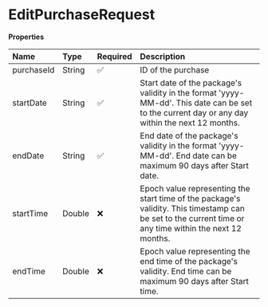 # EditPurchaseRequest

**Properties**

| Name       | Type   | Required | Description                                                                                                                                             |
| :--------- | :----- | :------- | :------------------------------------------------------------------------------------------------------------------------------------------------------ |
| purchaseId | String | ✅       | ID of the purchase                                                                                                                                      |
| startDate  | String | ✅       | Start date of the package's validity in the format 'yyyy-MM-dd'. This date can be set to the current day or any day within the next 12 months.          |
| endDate    | String | ✅       | End date of the package's validity in the format 'yyyy-MM-dd'. End date can be maximum 90 days after Start date.                                        |
| startTime  | Double | ❌       | Epoch value representing the start time of the package's validity. This timestamp can be set to the current time or any time within the next 12 months. |
| endTime    | Double | ❌       | Epoch value representing the end time of the package's validity. End time can be maximum 90 days after Start time.                                      |

<!-- This file was generated by liblab | https://liblab.com/ -->
